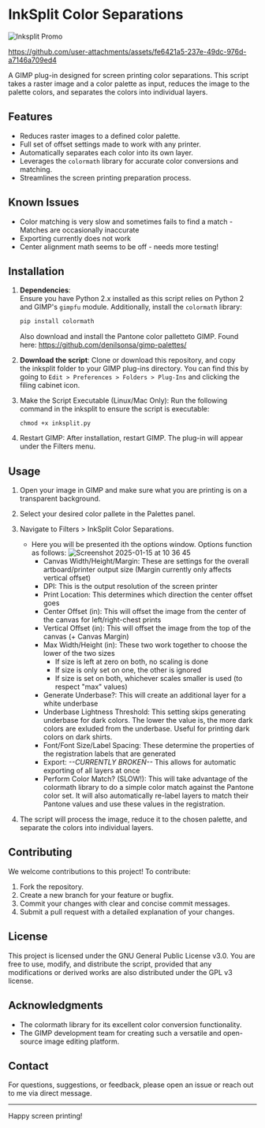 # InkSplit Color Separations
![Inksplit Promo](https://github.com/user-attachments/assets/85098dbb-b7e2-4600-968b-3c8fee73b066)

https://github.com/user-attachments/assets/fe6421a5-237e-49dc-976d-a7146a709ed4

A GIMP plug-in designed for screen printing color separations. This script takes a raster image and a color palette as input, reduces the image to the palette colors, and separates the colors into individual layers. 

## Features

- Reduces raster images to a defined color palette.
- Full set of offset settings made to work with any printer.
- Automatically separates each color into its own layer.
- Leverages the `colormath` library for accurate color conversions and matching.
- Streamlines the screen printing preparation process.

## Known Issues

- Color matching is very slow and sometimes fails to find a match - Matches are occasionally inaccurate
- Exporting currently does not work
- Center alignment math seems to be off - needs more testing!

## Installation

1. **Dependencies**:  
   Ensure you have Python 2.x installed as this script relies on Python 2 and GIMP's `gimpfu` module. Additionally, install the `colormath` library:
   ```bash
   pip install colormath
   ```
   Also download and install the Pantone color palletteto GIMP. Found here: https://github.com/denilsonsa/gimp-palettes/
2. **Download the script**:
   Clone or download this repository, and copy the inksplit folder to your GIMP plug-ins directory. You can find this by going to `Edit > Preferences > Folders > Plug-Ins` and clicking the filing cabinet icon.
   
4. Make the Script Executable (Linux/Mac Only):
   Run the following command in the inksplit to ensure the script is executable:
   ```
   chmod +x inksplit.py
   ```
5. Restart GIMP:
   After installation, restart GIMP. The plug-in will appear under the Filters menu.

## Usage

1. Open your image in GIMP and make sure what you are printing is on a transparent background.
2. Select your desired color pallete in the Palettes panel.
3. Navigate to Filters > InkSplit Color Separations.
   - Here you will be presented ith the options window. Options function as follows:
      ![Screenshot 2025-01-15 at 10 36 45](https://github.com/user-attachments/assets/d21c38e5-494b-4184-b078-261626470b63)
      - Canvas Width/Height/Margin: These are settings for the overall artboard/printer output size (Margin currently only affects vertical offset)
      - DPI: This is the output resolution of the screen printer
      - Print Location: This determines which direction the center offset goes
      - Center Offset (in): This will offset the image from the center of the canvas for left/right-chest prints
      - Vertical Offset (in): This will offset the image from the top of the canvas (+ Canvas Margin)
      - Max Width/Height (in): These two work together to choose the lower of the two sizes
         - If size is left at zero on both, no scaling is done
         - If size is only set on one, the other is ignored
         - If size is set on both, whichever scales smaller is used (to respect "max" values)
      - Generate Underbase?: This will create an additional layer for a white underbase
      - Underbase Lightness Threshold: This setting skips generating underbase for dark colors. The lower the value is, the more dark colors are exluded from the underbase. Useful for printing dark colors on dark shirts.
      - Font/Font Size/Label Spacing: These determine the properties of the registration labels that are generated
      - Export: *--CURRENTLY BROKEN--* This allows for automatic exporting of all layers at once
      - Perform Color Match? (SLOW!): This will take advantage of the colormath library to do a simple color match against the Pantone color set. It will also automatically re-label layers to match their Pantone values and use these values in the registration.

4. The script will process the image, reduce it to the chosen palette, and separate the colors into individual layers.

## Contributing

We welcome contributions to this project! To contribute:

1. Fork the repository.
2. Create a new branch for your feature or bugfix.
3. Commit your changes with clear and concise commit messages.
4. Submit a pull request with a detailed explanation of your changes.

## License
This project is licensed under the GNU General Public License v3.0. You are free to use, modify, and distribute the script, provided that any modifications or derived works are also distributed under the GPL v3 license.

## Acknowledgments
- The colormath library for its excellent color conversion functionality.
- The GIMP development team for creating such a versatile and open-source image editing platform.

## Contact
For questions, suggestions, or feedback, please open an issue or reach out to me via direct message.

---

Happy screen printing!
